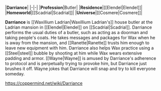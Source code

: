 |**Darriance**|
|-|-|
|**Profession**|Butler|
|**Residence**|[[Elendel\|Elendel]]|
|**Homeworld**|[[Scadrial\|Scadrial]]|
|**Universe**|[[Cosmere\|Cosmere]]|

**Darriance** is [[Waxillium Ladrian\|Waxillium Ladrian's]] house butler at the Ladrian mansion in [[Elendel\|Elendel]] on [[Scadrial\|Scadrial]].
Darriance performs the usual duties of a butler, such as acting as a doorman and taking people's coats. He takes messages and packages for Wax when he is away from the mansion, and [[Ranette\|Ranette]] trusts him enough to leave new equipment with him. Darriance also helps Wax practice using a [[Steel\|steel]] bubble by shooting at him while Wax wears extensive padding and armor.
[[Wayne\|Wayne]] is amused by Darriance's adherence to protocol and is perpetually trying to provoke him, but Darriance just brushes it off. Wayne jokes that Darriance will snap and try to kill everyone someday.



https://coppermind.net/wiki/Darriance